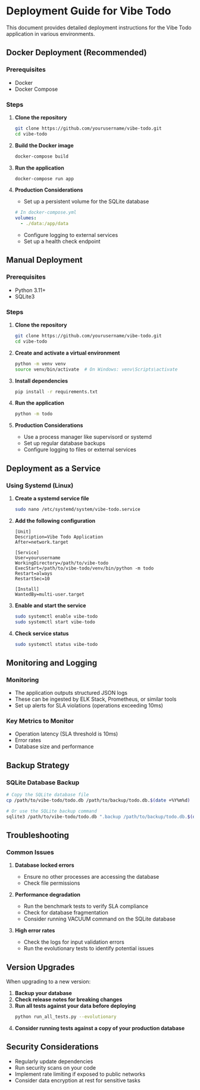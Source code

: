 # Deployment Guide for Vibe Todo

This document provides detailed deployment instructions for the Vibe Todo application in various environments.

## Docker Deployment (Recommended)

### Prerequisites
- Docker
- Docker Compose

### Steps

1. **Clone the repository**
   ```bash
   git clone https://github.com/yourusername/vibe-todo.git
   cd vibe-todo
   ```

2. **Build the Docker image**
   ```bash
   docker-compose build
   ```

3. **Run the application**
   ```bash
   docker-compose run app
   ```

4. **Production Considerations**
   - Set up a persistent volume for the SQLite database
   ```yaml
   # In docker-compose.yml
   volumes:
     - ./data:/app/data
   ```
   - Configure logging to external services
   - Set up a health check endpoint

## Manual Deployment

### Prerequisites
- Python 3.11+
- SQLite3

### Steps

1. **Clone the repository**
   ```bash
   git clone https://github.com/yourusername/vibe-todo.git
   cd vibe-todo
   ```

2. **Create and activate a virtual environment**
   ```bash
   python -m venv venv
   source venv/bin/activate  # On Windows: venv\Scripts\activate
   ```

3. **Install dependencies**
   ```bash
   pip install -r requirements.txt
   ```

4. **Run the application**
   ```bash
   python -m todo
   ```

5. **Production Considerations**
   - Use a process manager like supervisord or systemd
   - Set up regular database backups
   - Configure logging to files or external services

## Deployment as a Service

### Using Systemd (Linux)

1. **Create a systemd service file**
   ```bash
   sudo nano /etc/systemd/system/vibe-todo.service
   ```

2. **Add the following configuration**
   ```
   [Unit]
   Description=Vibe Todo Application
   After=network.target

   [Service]
   User=yourusername
   WorkingDirectory=/path/to/vibe-todo
   ExecStart=/path/to/vibe-todo/venv/bin/python -m todo
   Restart=always
   RestartSec=10

   [Install]
   WantedBy=multi-user.target
   ```

3. **Enable and start the service**
   ```bash
   sudo systemctl enable vibe-todo
   sudo systemctl start vibe-todo
   ```

4. **Check service status**
   ```bash
   sudo systemctl status vibe-todo
   ```

## Monitoring and Logging

### Monitoring
- The application outputs structured JSON logs
- These can be ingested by ELK Stack, Prometheus, or similar tools
- Set up alerts for SLA violations (operations exceeding 10ms)

### Key Metrics to Monitor
- Operation latency (SLA threshold is 10ms)
- Error rates
- Database size and performance

## Backup Strategy

### SQLite Database Backup
```bash
# Copy the SQLite database file
cp /path/to/vibe-todo/todo.db /path/to/backup/todo.db.$(date +%Y%m%d)

# Or use the SQLite backup command
sqlite3 /path/to/vibe-todo/todo.db ".backup /path/to/backup/todo.db.$(date +%Y%m%d)"
```

## Troubleshooting

### Common Issues

1. **Database locked errors**
   - Ensure no other processes are accessing the database
   - Check file permissions

2. **Performance degradation**
   - Run the benchmark tests to verify SLA compliance
   - Check for database fragmentation
   - Consider running VACUUM command on the SQLite database

3. **High error rates**
   - Check the logs for input validation errors
   - Run the evolutionary tests to identify potential issues

## Version Upgrades

When upgrading to a new version:

1. **Backup your database**
2. **Check release notes for breaking changes**
3. **Run all tests against your data before deploying**
   ```bash
   python run_all_tests.py --evolutionary
   ```
4. **Consider running tests against a copy of your production database**

## Security Considerations

- Regularly update dependencies
- Run security scans on your code
- Implement rate limiting if exposed to public networks
- Consider data encryption at rest for sensitive tasks
